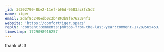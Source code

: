 ```yaml
---
_id: 36302790-8be2-11ef-b06d-9583ac8fc5d2
name: tiger
email: 2daf8c240edb0c3b4803b9fe762394f1
website: 'https://comforttiger.space'
reply: 'content:comments:photos-from-the-last-year:comment-1728956545329.md'
timestamp: 1729098916257
---
```

thank u! :3

